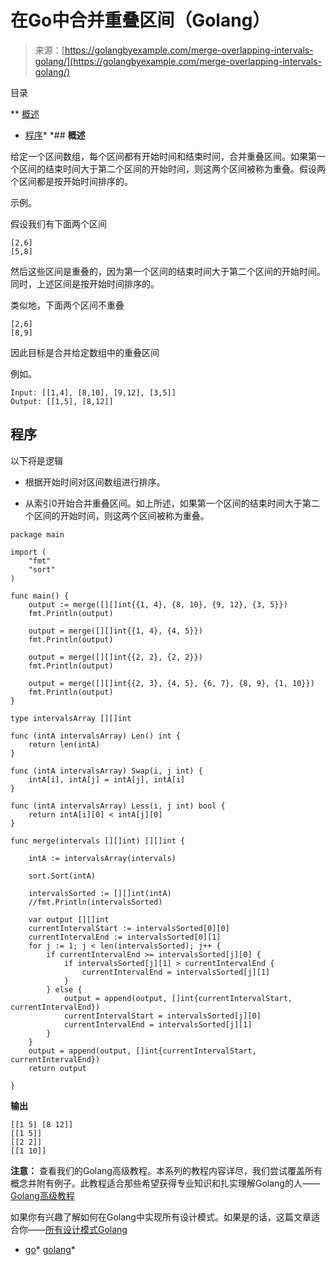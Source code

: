 <!--yml

category: 未分类

date: 2024-10-13 06:44:33

-->

# 在Go中合并重叠区间（Golang）

> 来源：[https://golangbyexample.com/merge-overlapping-intervals-golang/](https://golangbyexample.com/merge-overlapping-intervals-golang/)

目录

**   [概述](#Overview "Overview")

+   [程序](#Program "Program")*  *## **概述**

给定一个区间数组，每个区间都有开始时间和结束时间，合并重叠区间。如果第一个区间的结束时间大于第二个区间的开始时间，则这两个区间被称为重叠。假设两个区间都是按开始时间排序的。

示例。

假设我们有下面两个区间

```
[2,6]
[5,8]
```

然后这些区间是重叠的，因为第一个区间的结束时间大于第二个区间的开始时间。同时，上述区间是按开始时间排序的。

类似地，下面两个区间不重叠

```
[2,6]
[8,9]
```

因此目标是合并给定数组中的重叠区间

例如。

```
Input: [[1,4], [8,10], [9,12], [3,5]]
Output: [[1,5], [8,12]]
```

## **程序**

以下将是逻辑

+   根据开始时间对区间数组进行排序。

+   从索引0开始合并重叠区间。如上所述，如果第一个区间的结束时间大于第二个区间的开始时间，则这两个区间被称为重叠。

```
package main

import (
	"fmt"
	"sort"
)

func main() {
	output := merge([][]int{{1, 4}, {8, 10}, {9, 12}, {3, 5}})
	fmt.Println(output)

	output = merge([][]int{{1, 4}, {4, 5}})
	fmt.Println(output)

	output = merge([][]int{{2, 2}, {2, 2}})
	fmt.Println(output)

	output = merge([][]int{{2, 3}, {4, 5}, {6, 7}, {8, 9}, {1, 10}})
	fmt.Println(output)
}

type intervalsArray [][]int

func (intA intervalsArray) Len() int {
	return len(intA)
}

func (intA intervalsArray) Swap(i, j int) {
	intA[i], intA[j] = intA[j], intA[i]
}

func (intA intervalsArray) Less(i, j int) bool {
	return intA[i][0] < intA[j][0]
}

func merge(intervals [][]int) [][]int {

	intA := intervalsArray(intervals)

	sort.Sort(intA)

	intervalsSorted := [][]int(intA)
	//fmt.Println(intervalsSorted)

	var output [][]int
	currentIntervalStart := intervalsSorted[0][0]
	currentIntervalEnd := intervalsSorted[0][1]
	for j := 1; j < len(intervalsSorted); j++ {
		if currentIntervalEnd >= intervalsSorted[j][0] {
			if intervalsSorted[j][1] > currentIntervalEnd {
				currentIntervalEnd = intervalsSorted[j][1]
			}
		} else {
			output = append(output, []int{currentIntervalStart, currentIntervalEnd})
			currentIntervalStart = intervalsSorted[j][0]
			currentIntervalEnd = intervalsSorted[j][1]
		}
	}
	output = append(output, []int{currentIntervalStart, currentIntervalEnd})
	return output

}
```

**输出**

```
[[1 5] [8 12]]
[[1 5]]
[[2 2]]
[[1 10]]
```

**注意：** 查看我们的Golang高级教程。本系列的教程内容详尽，我们尝试覆盖所有概念并附有例子。此教程适合那些希望获得专业知识和扎实理解Golang的人——[Golang高级教程](https://golangbyexample.com/golang-comprehensive-tutorial/)

如果你有兴趣了解如何在Golang中实现所有设计模式。如果是的话，这篇文章适合你——[所有设计模式Golang](https://golangbyexample.com/all-design-patterns-golang/)

+   [go](https://golangbyexample.com/tag/go/)*   [golang](https://golangbyexample.com/tag/golang/)*
